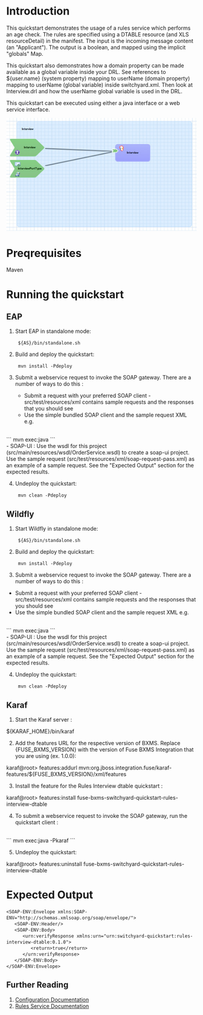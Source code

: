 Introduction
============
This quickstart demonstrates the usage of a rules service which performs an age check.
The rules are specified using a DTABLE resource (and XLS resourceDetail) in the manifest.
The input is the incoming message content (an "Applicant").
The output is a boolean, and mapped using the implicit "globals" Map.

This quickstart also demonstrates how a domain property can be made available as a global variable inside your DRL.
See references to ${user.name} (system property) mapping to userName (domain property) mapping to userName (global variable) inside switchyard.xml.
Then look at Interview.drl and how the userName global variable is used in the DRL.

This quickstart can be executed using either a java interface or a web service interface.

![Rules Interview Quickstart](https://github.com/jboss-switchyard/quickstarts/raw/master/rules-interview-dtable/rules-interview-dtable.jpg)


Preqrequisites 
==============
Maven

Running the quickstart
======================


EAP
----------
1. Start EAP in standalone mode:

        ${AS}/bin/standalone.sh

2. Build and deploy the quickstart: 

        mvn install -Pdeploy

3. Submit a webservice request to invoke the SOAP gateway.  There are a number of ways to do this :
    - Submit a request with your preferred SOAP client - src/test/resources/xml contains 
      sample requests and the responses that you should see
    - Use the simple bundled SOAP client and the sample request XML e.g.
<br/>
```
        mvn exec:java
```
<br/>
    - SOAP-UI : Use the wsdl for this project (src/main/resources/wsdl/OrderService.wsdl) to 
      create a soap-ui project. Use the sample request (src/test/resources/xml/soap-request-pass.xml) 
      as an example of a sample request.  See the "Expected Output" section for the expected results. 


4. Undeploy the quickstart:

        mvn clean -Pdeploy


Wildfly
----------
1. Start Wildfly in standalone mode:

        ${AS}/bin/standalone.sh

2. Build and deploy the quickstart: 

        mvn install -Pdeploy

3. Submit a webservice request to invoke the SOAP gateway.  There are a number of ways to do this :
- Submit a request with your preferred SOAP client - src/test/resources/xml contains 
sample requests and the responses that you should see
- Use the simple bundled SOAP client and the sample request XML e.g.
<br/>
```
        mvn exec:java
```
<br/>
- SOAP-UI : Use the wsdl for this project (src/main/resources/wsdl/OrderService.wsdl) to 
create a soap-ui project. Use the sample request (src/test/resources/xml/soap-request-pass.xml) 
as an example of a sample request.  See the "Expected Output" section for the expected results. 


4. Undeploy the quickstart:

        mvn clean -Pdeploy


Karaf
----------
1. Start the Karaf server :

${KARAF_HOME}/bin/karaf

2. Add the features URL for the respective version of BXMS.   Replace {FUSE_BXMS_VERSION}
with the version of Fuse BXMS Integration that you are using (ex. 1.0.0): 

karaf@root> features:addurl mvn:org.jboss.integration.fuse/karaf-features/${FUSE_BXMS_VERSION}/xml/features


3. Install the feature for the Rules Interview dtable quickstart :

karaf@root> features:install fuse-bxms-switchyard-quickstart-rules-interview-dtable

4. To submit a webservice request to invoke the SOAP gateway, run the quickstart client :
<br/>
```
mvn exec:java -Pkaraf
```
<br/>

5. Undeploy the quickstart:

karaf@root> features:uninstall fuse-bxms-switchyard-quickstart-rules-interview-dtable


Expected Output
===============
```
<SOAP-ENV:Envelope xmlns:SOAP-ENV="http://schemas.xmlsoap.org/soap/envelope/">
   <SOAP-ENV:Header/>
   <SOAP-ENV:Body>
      <urn:verifyResponse xmlns:urn="urn:switchyard-quickstart:rules-interview-dtable:0.1.0">
         <return>true</return>
      </urn:verifyResponse>
   </SOAP-ENV:Body>
</SOAP-ENV:Envelope>
```



## Further Reading

1. [Configuration Documentation](https://docs.jboss.org/author/display/SWITCHYARD/Configuration)
2. [Rules Service Documentation](https://docs.jboss.org/author/display/SWITCHYARD/Rules)
